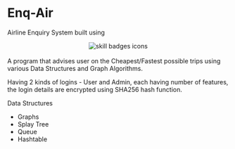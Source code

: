 # Enq-Air

Airline Enquiry System built using 
<div align="center">
  <img src="https://skillicons.dev/icons?i=python" alt="skill badges icons" />  
</div>
<br>
A program that advises user on the Cheapest/Fastest possible trips using various Data Structures and Graph Algorithms.

Having 2 kinds of logins - User and Admin, each having number of features, the login details are encrypted using SHA256 hash function.

Data Structures
- Graphs
- Splay Tree
- Queue
- Hashtable
